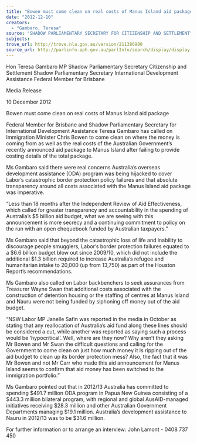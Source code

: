 ```yaml
---
title: "Bowen must come clean on real costs of Manus Island aid package"
date: "2012-12-10"
creators:
  - "Gambaro, Teresa"
source: "SHADOW PARLIAMENTARY SECRETARY FOR CITIZENSHIP AND SETTLEMENT"
subjects:
trove_url: http://trove.nla.gov.au/version/211386900
source_url: http://parlinfo.aph.gov.au/parlInfo/search/display/display.w3p;query=Id%3A%22media/pressrel/2099363%22
---
```


 

 Hon Teresa Gambaro MP  Shadow Parliamentary Secretary Citizenship and Settlement   Shadow Parliamentary Secretary International Development Assistance  Federal Member for Brisbane 

 Media Release   

 10 December 2012 

 Bowen must come clean on real costs of Manus Island aid package   

 Federal Member for Brisbane and Shadow Parliamentary Secretary for International Development  Assistance Teresa Gambaro has called on Immigration Minister Chris Bowen to come clean on where  the money is coming from as well as the real costs of the Australian Government’s recently  announced aid package to Manus Island after failing to provide costing details of the total package.   

 Ms Gambaro said there were real concerns Australia’s overseas development assistance (ODA)  program was being hijacked to cover Labor’s catastrophic border protection policy failures and that  absolute transparency around all costs associated with the Manus Island aid package was  imperative.   

 “Less than 18 months after the Independent Review of Aid Effectiveness, which called for greater  transparency and accountability in the spending of Australia’s $5 billion aid budget, what we are  seeing with this announcement is more secrecy and a continuing commitment to policy on the run  with an open chequebook funded by Australian taxpayers.”   

 Ms Gambaro said that beyond the catastrophic loss of life and inability to discourage people  smugglers, Labor’s border protection failures equated to a $6.6 billion budget blow out since  2009/10, which did not include the additional $1.3 billion required to increase Australia’s refugee  and humanitarian intake to 20,000 (up from 13,750) as part of the Houston Report’s  recommendations.   

 Ms Gambaro also called on Labor backbenchers to seek assurances from Treasurer Wayne Swan that  additional costs associated with the construction of detention housing or the staffing of centres at  Manus Island and Nauru were not being funded by siphoning off money out of the aid budget.   

 “NSW Labor MP Janelle Safin was reported in the media in October as stating that any reallocation  of Australia’s aid fund along these lines should be considered a cut, while another was reported as  saying such a process would be ‘hypocritical’. Well, where are they now? Why aren’t they asking Mr  Bowen and Mr Swan the difficult questions and calling for the Government to come clean on just  how much money it is ripping out of the aid budget to clean up its border protection mess? Also, the  fact that it was Mr Bowen and not Mr Carr who made this aid announcement for Manus Island  seems to confirm that aid money has been switched to the immigration portfolio.”   

 Ms Gambaro pointed out that in 2012/13 Australia has committed to spending $491.7 million ODA  program in Papua New Guinea consisting of a $443.3 million bilateral program, with regional and  global AusAID-managed initiatives receiving $28.3 million and other Australian Government  Departments managing $19.1 million. Australia’s development assistance to Nauru in 2012/13 was  to be $31.6 million. 

 

 

 For further information or to arrange an interview:   John Lamont - 0408 737 450 

 

